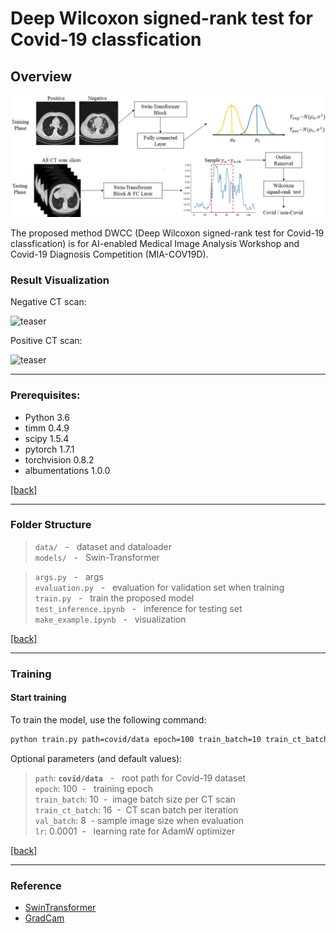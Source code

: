 # Deep Wilcoxon signed-rank test for Covid-19 classfication

## Overview 

![teaser](figures/flowchart.png)



The proposed method DWCC (Deep Wilcoxon signed-rank test for Covid-19 classfication) is for AI-enabled Medical Image Analysis Workshop and Covid-19 Diagnosis Competition (MIA-COV19D).

### Result Visualization

Negative CT scan:

![teaser](figures/neg.gif)

Positive CT scan:

![teaser](figures/pos.gif)

---
### Prerequisites:

- Python 3.6
- timm 0.4.9
- scipy 1.5.4
- pytorch 1.7.1
- torchvision 0.8.2
- albumentations 1.0.0

[[back]](#contents)
<br/>

---
### Folder Structure

>```data/```             &nbsp; - &nbsp; dataset and dataloader <br/>
>```models/```      &nbsp; - &nbsp; Swin-Transformer <br/>

>```args.py```     &nbsp; - &nbsp; args<br/>
>```evaluation.py```            &nbsp; - &nbsp; evaluation for validation set when training <br/>
>```train.py```      &nbsp; - &nbsp; train the proposed model <br/>
>```test_inference.ipynb```       &nbsp; - &nbsp; inference for testing set <br/>
>```make_example.ipynb```     &nbsp; - &nbsp;  visualization<br/>

[[back]](#contents)
<br/>

---
### Training

#### Start training
To train the model, use the following command:

```bash
python train.py path=covid/data epoch=100 train_batch=10 train_ct_batch=16 val_batch=8 lr=0.0001
```

Optional parameters (and default values):

>```path```: **```covid/data```** &nbsp; - &nbsp; root path for Covid-19 dataset<br/>
>```epoch```:  100&nbsp; - &nbsp; training epoch <br/>```train_batch```:  10&nbsp; - &nbsp;image batch size per CT scan <br/>```train_ct_batch```:  16&nbsp; - &nbsp;CT scan batch per iteration <br/>```val_batch```:  8&nbsp; - sample image size when evaluation <br/>```lr```:  0.0001&nbsp; - &nbsp; learning rate for AdamW optimizer <br/>

[[back]](#contents)
<br/>

---
### Reference

* [SwinTransformer](https://github.com/microsoft/Swin-Transformer)
* [GradCam](https://github.com/jacobgil/pytorch-grad-cam)

